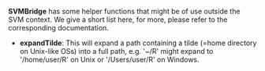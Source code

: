 


**SVMBridge** has some helper functions that might be of use outside the SVM context. We give a short list here, for more, please refer to the corresponding documentation.

- **expandTilde**: This will expand a path containing a tilde (=home directory on Unix-like OSs) into a full path, e.g. '~/R' might expand to '/home/user/R' on Unix or '/Users/user/R' on Windows.



